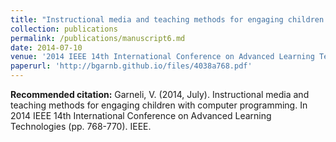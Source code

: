 ```yaml
---
title: "Instructional media and teaching methods for engaging children with computer programming"
collection: publications
permalink: /publications/manuscript6.md
date: 2014-07-10
venue: '2014 IEEE 14th International Conference on Advanced Learning Technologies'
paperurl: 'http://bgarnb.github.io/files/4038a768.pdf'
---
```


<b> Recommended citation:</b> Garneli, V. (2014, July). Instructional media and teaching methods for engaging children with computer programming. In 2014 IEEE 14th International Conference on Advanced Learning Technologies (pp. 768-770). IEEE.
